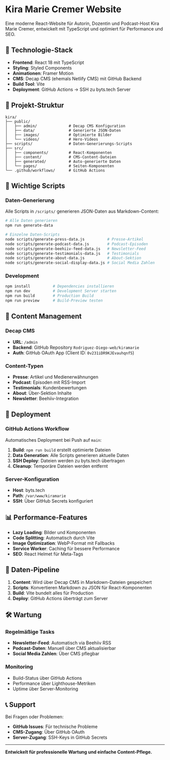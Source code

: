 # Kira Marie Cremer Website

Eine moderne React-Website für Autorin, Dozentin und Podcast-Host Kira Marie Cremer, entwickelt mit TypeScript und optimiert für Performance und SEO.

## 🚀 Technologie-Stack

- **Frontend**: React 18 mit TypeScript
- **Styling**: Styled Components
- **Animationen**: Framer Motion
- **CMS**: Decap CMS (ehemals Netlify CMS) mit GitHub Backend
- **Build Tool**: Vite
- **Deployment**: GitHub Actions → SSH zu byts.tech Server

## 📁 Projekt-Struktur

```
kira/
├── public/
│   ├── admin/              # Decap CMS Konfiguration
│   ├── data/               # Generierte JSON-Daten
│   ├── images/             # Optimierte Bilder
│   └── videos/             # Hero-Videos
├── scripts/                # Daten-Generierungs-Scripts
├── src/
│   ├── components/         # React-Komponenten
│   ├── content/            # CMS-Content-Dateien
│   ├── generated/          # Auto-generierte Daten
│   └── pages/              # Seiten-Komponenten
└── .github/workflows/      # GitHub Actions
```

## 🔧 Wichtige Scripts

### Daten-Generierung
Alle Scripts in `/scripts/` generieren JSON-Daten aus Markdown-Content:

```bash
# Alle Daten generieren
npm run generate-data

# Einzelne Daten-Scripts
node scripts/generate-press-data.js          # Presse-Artikel
node scripts/generate-podcast-data.js        # Podcast-Episoden  
node scripts/generate-beehiiv-feed-data.js   # Newsletter-Feed
node scripts/generate-testimonials-data.js   # Testimonials
node scripts/generate-about-data.js          # About-Sektion
node scripts/generate-social-display-data.js # Social Media Zahlen
```

### Development
```bash
npm install          # Dependencies installieren
npm run dev          # Development Server starten
npm run build        # Production Build
npm run preview      # Build-Preview testen
```

## 🎯 Content Management

### Decap CMS
- **URL**: `/admin`
- **Backend**: GitHub Repository `Rodriguez-Diego-web/kiramarie`
- **Auth**: GitHub OAuth App (Client ID: `0v231iDR9KJEvauhqnf5`)

### Content-Typen
- **Presse**: Artikel und Medienerwähnungen
- **Podcast**: Episoden mit RSS-Import
- **Testimonials**: Kundenbewertungen
- **About**: Über-Sektion Inhalte
- **Newsletter**: Beehiiv-Integration

## 🚀 Deployment

### GitHub Actions Workflow
Automatisches Deployment bei Push auf `main`:

1. **Build**: `npm run build` erstellt optimierte Dateien
2. **Data Generation**: Alle Scripts generieren aktuelle Daten
3. **SSH Deploy**: Dateien werden zu byts.tech übertragen
4. **Cleanup**: Temporäre Dateien werden entfernt

### Server-Konfiguration
- **Host**: byts.tech
- **Path**: `/var/www/kiramarie`
- **SSH**: Über GitHub Secrets konfiguriert

## 📊 Performance-Features

- **Lazy Loading**: Bilder und Komponenten
- **Code Splitting**: Automatisch durch Vite
- **Image Optimization**: WebP-Format mit Fallbacks
- **Service Worker**: Caching für bessere Performance
- **SEO**: React Helmet für Meta-Tags

## 🔄 Daten-Pipeline

1. **Content**: Wird über Decap CMS in Markdown-Dateien gespeichert
2. **Scripts**: Konvertieren Markdown zu JSON für React-Komponenten
3. **Build**: Vite bundelt alles für Production
4. **Deploy**: GitHub Actions überträgt zum Server

## 🛠 Wartung

### Regelmäßige Tasks
- **Newsletter-Feed**: Automatisch via Beehiiv RSS
- **Podcast-Daten**: Manuell über CMS aktualisierbar
- **Social Media Zahlen**: Über CMS pflegbar

### Monitoring
- Build-Status über GitHub Actions
- Performance über Lighthouse-Metriken
- Uptime über Server-Monitoring

## 📞 Support

Bei Fragen oder Problemen:
- **GitHub Issues**: Für technische Probleme
- **CMS-Zugang**: Über GitHub OAuth
- **Server-Zugang**: SSH-Keys in GitHub Secrets

---

**Entwickelt für professionelle Wartung und einfache Content-Pflege.**
